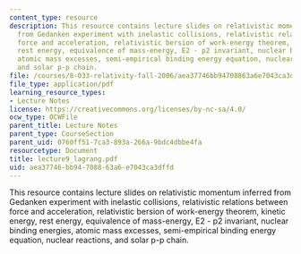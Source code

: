 ```yaml
---
content_type: resource
description: This resource contains lecture slides on relativistic momentum inferred
  from Gedanken experiment with inelastic collisions, relativistic relations between
  force and acceleration, relativistic bersion of work-energy theorem, kinetic energy,
  rest energy, equivalence of mass-energy, E2 - p2 invariant, nuclear binding energies,
  atomic mass excesses, semi-empirical binding energy equation, nuclear reactions,
  and solar p-p chain.
file: /courses/8-033-relativity-fall-2006/aea37746bb94708863a6e7043ca3dffd_lecture9_lagrang.pdf
file_type: application/pdf
learning_resource_types:
- Lecture Notes
license: https://creativecommons.org/licenses/by-nc-sa/4.0/
ocw_type: OCWFile
parent_title: Lecture Notes
parent_type: CourseSection
parent_uid: 0760ff51-7ca3-893a-266a-9bdc4dbbe4fa
resourcetype: Document
title: lecture9_lagrang.pdf
uid: aea37746-bb94-7088-63a6-e7043ca3dffd
---
```

This resource contains lecture slides on relativistic momentum inferred from Gedanken experiment with inelastic collisions, relativistic relations between force and acceleration, relativistic bersion of work-energy theorem, kinetic energy, rest energy, equivalence of mass-energy, E2 - p2 invariant, nuclear binding energies, atomic mass excesses, semi-empirical binding energy equation, nuclear reactions, and solar p-p chain.
